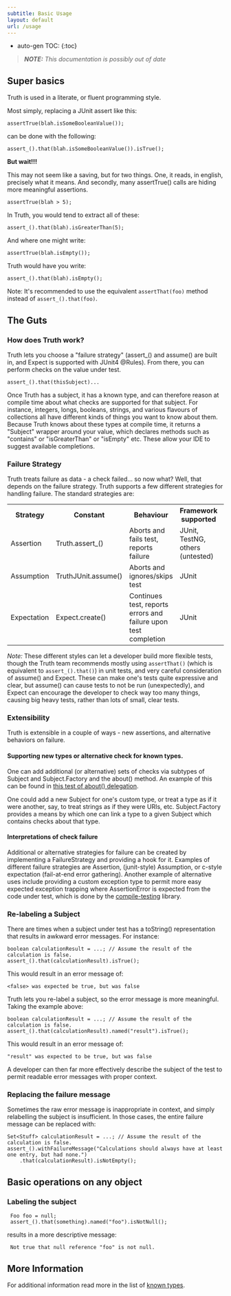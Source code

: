 ```yaml
---
subtitle: Basic Usage
layout: default
url: /usage
---
```


* auto-gen TOC:
{:toc}


> ***NOTE:*** *This documentation is possibly out of date*

## Super basics

Truth is used in a literate, or fluent programming style.

Most simply, replacing a JUnit assert like this:

    assertTrue(blah.isSomeBooleanValue());

can be done with the following:

    assert_().that(blah.isSomeBooleanValue()).isTrue();

**But wait!!!**

This may not seem like a saving, but for two things. One, it reads, in english,
precisely what it means. And secondly, many assertTrue() calls are hiding more
meaningful assertions.

    assertTrue(blah > 5);

In Truth, you would tend to extract all of these:

    assert_().that(blah).isGreaterThan(5);

And where one might write:

    assertTrue(blah.isEmpty());

Truth would have you write:

    assert_().that(blah).isEmpty();

Note: It's recommended to use the equivalent `assertThat(foo)` method instead of
`assert_().that(foo)`.

## The Guts

### How does Truth work?

Truth lets you choose a "failure strategy" (assert_() and assume() are built in,
and Expect is supported with JUnit4 @Rules). From there, you can perform checks
on the value under test.

    assert_().that(thisSubject)...

Once Truth has a subject, it has a known type, and can therefore reason at
compile time about what checks are supported for that subject. For instance,
integers, longs, booleans, strings, and various flavours of collections all have
different kinds of things you want to know about them. Because Truth knows about
these types at compile time, it returns a "Subject" wrapper around your value,
which declares methods such as "contains" or "isGreaterThan" or "isEmpty" etc.
These allow your IDE to suggest available completions.

### Failure Strategy

Truth treats failure as data - a check failed... so now what? Well, that depends
on the failure strategy. Truth supports a few different strategies for handling
failure. The standard strategies are:

<table>
  <tr>
    <th>Strategy</th>
    <th>Constant</th>
    <th>Behaviour</th>
    <th>Framework supported</th>
    <th>Notes</th>
  </tr>
  <tr>
    <td>Assertion</td>
    <td>Truth.assert_()</td>
    <td>Aborts and fails test, reports failure</td>
    <td>JUnit, TestNG, others (untested)</td>
    <td />
  </tr>
  <tr>
    <td>Assumption</td>
    <td>TruthJUnit.assume()</td>
    <td>Aborts and ignores/skips test</td>
    <td>JUnit</td>
    <td />
  </tr>
  <tr>
    <td>Expectation</td>
    <td>Expect.create()</td>
    <td>Continues test, reports errors and failure upon test completion</td>
    <td>JUnit</td>
    <td>You must declare an @Rule per the ExpectTest</td>
  </tr>
</table>

*Note:* These different styles can let a developer build more flexible tests,
though the Truth team recommends mostly using `assertThat()` (which is
equivalent to `assert_().that()`) in unit tests, and very careful consideration
of assume() and Expect. These can make one's tests quite expressive and clear,
but assume() can cause tests to not be run (unexpectedly), and Expect can
encourage the developer to check way too many things, causing big heavy tests,
rather than lots of small, clear tests.

### Extensibility

Truth is extensible in a couple of ways - new assertions, and alternative
behaviors on failure.

#### Supporting new types or alternative check for known types.

One can add additional (or alternative) sets of checks via subtypes of Subject
and Subject.Factory and the about() method. An example of this can be found in
[this test of about()
delegation](https://github.com/google/truth/blob/master/core/src/test/java/com/google/common/truth/delegation/DelegationTest.java).

One could add a new Subject for one's custom type, or treat a type as if it were
another, say, to treat strings as if they were URIs, etc. Subject.Factory
provides a means by which one can link a type to a given Subject which contains
checks about that type.

#### Interpretations of check failure

Additional or alternative strategies for failure can be created by implementing
a FailureStrategy and providing a hook for it. Examples of different failure
strategies are Assertion, (junit-style) Assumption, or c-style expectation
(fail-at-end error gathering). Another example of alternative uses include
providing a custom exception type to permit more easy expected exception
trapping where AssertionError is expected from the code under test, which is
done by the [compile-testing](http://github.com/google/compile-testing) library.

### Re-labeling a Subject

There are times when a subject under test has a toString() representation that
results in awkward error messages. For instance:

    boolean calculationResult = ...; // Assume the result of the calculation is false.
    assert_().that(calculationResult).isTrue();

This would result in an error message of:

    <false> was expected be true, but was false

Truth lets you re-label a subject, so the error message is more meaningful.
Taking the example above:

    boolean calculationResult = ...; // Assume the result of the calculation is false.
    assert_().that(calculationResult).named("result").isTrue();

This would result in an error message of:

    "result" was expected to be true, but was false

A developer can then far more effectively describe the subject of the test to
permit readable error messages with proper context.

### Replacing the failure message

Sometimes the raw error message is inappropriate in context, and simply
relabelling the subject is insufficient. In those cases, the entire failure
message can be replaced with:

    Set<Stuff> calculationResult = ...; // Assume the result of the calculation is false.
    assert_().withFailureMessage("Calculations should always have at least one entry, but had none.")
        .that(calculationResult).isNotEmpty();

## Basic operations on any object

### Labeling the subject

     Foo foo = null;
     assert_().that(something).named("foo").isNotNull();

results in a more descriptive message:

     Not true that null reference "foo" is not null.

## More Information

For additional information read more in the list of [known types](known_types).
